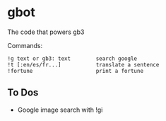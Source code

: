 # gbot

The code that powers gb3

Commands:

    !g text or gb3: text        search google
    !t [:en/es/fr...]           translate a sentence
    !fortune                    print a fortune

## To Dos

* Google image search with !gi
